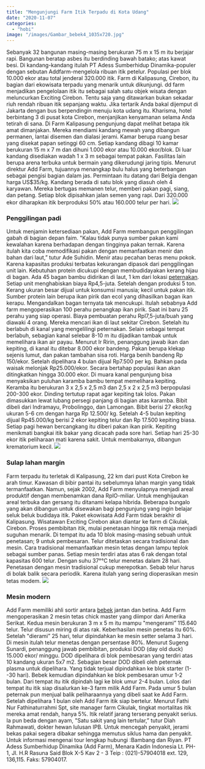 ```yaml
---
title: "Mengunjungi Farm Itik Terpadu di Kota Udang"
date: "2020-11-07"
categories: 
  - "hobi"
image: "/images/Gambar_bebek4_1035x720.jpg"
---
```


Sebanyak 32 bangunan masing-masing berukuran 75 m x 15 m itu berjajar rapi. Bangunan beratap asbes itu berdinding bawah batako; atas kawat besi. Di kandang-kandang itulah PT Adess Sumberhidup Dinamika-populer dengan sebutan Addfarm-mengelola ribuan itik petelur. Populasi per blok 10.000 ekor atau total jenderal 320.000 itik. Farm di Kalipasung, Cirebon, itu bagian dari ekowisata terpadu yang menarik untuk dikunjungi. dd farm menjadikan pengelolaan itik itu sebagai salah satu objek wisata dengan meluncurkan Exciting Cirebon. Tentu saja yang ditawarkan bukan sekadar riuh rendah ribuan itik sepanjang waktu. Jika tertarik Anda bakal dijemput di Jakarta dengan bus berpendingin menuju kota udang itu. Kharisma, hotel berbintang 3 di pusat kota Cirebon, menjanjikan kenyamanan selama Anda tetirah di sana. Di Farm Kalipasung pengunjung dapat melihat betapa itik amat dimanjakan. Mereka mendiami kandang mewah yang dibangun permanen, lantai disemen dan dialasi jerami. Kamar berupa ruang besar yang disekat papan setinggi 60 cm. Setiap kandang dibagi 10 kamar berukuran 15 m x 7 m dan dihuni 1.000 ekor atau 10.000 ekor/blok. Di luar kandang disediakan wadah 1 x 3 m sebagai tempat pakan. Fasilitas lain berupa arena terbuka untuk bermain yang dikerudungi jaring tipis. Menurut direktur Add Farm, tujuannya menangkap bulu halus yang beterbangan sebagai pengisi bagian dalam jas. Permintaan itu datang dari Belgia dengan harga US$35/kg. Kandang berada di satu blok yang diasuh oleh 4 karyawan. Mereka bertugas memanen telur, memberi pakan pagi, siang, dan petang. Setiap blok dipisahkan jalan semen yang rapi. Dari 320.000 ekor diharapkan itik berproduksi 50% atau 160.000 telur per hari. [![](/images/Farm-Itik-1024x576.jpg)](http://localhost/mitra/wp-content/uploads/2020/11/Farm-Itik.jpg)

### Penggilingan padi

Untuk menjamin ketersediaan pakan, Add Farm membangun penggilingan gabah di bagian depan faim. "Kalau tidak punya sumber pakan kami kewalahan karena berhadapan dengan tingginya pakan ternak. Karena itulah kita coba memodifikasi pakan dengan memanfaatkan menir dan bahan dari laut,” tutur Ade Suhidin. Menir atau pecahan beras menu pokok. Karena kapasitas produksi terbatas kekurangan dipasok dari penggilingan unit lain. Kebutuhan protein dicukupi dengan membudidayakan kerang hijau di bagan. Ada 45 bagan bambu didirikan di laut, 1 km dari lokasi [peternakan](http://localhost/mitra/peternakan "peternakan"). Setiap unit menghabiskan biaya Rp4,5-juta. Setelah dengan produksi 5 ton. Kerang ukuran besar dijual untuk konsumsi manusia; kecil untuk pakan itik. Sumber protein lain berupa ikan pirik dan ecol yang dihasilkan bagan ikan kerapu. Mengandalkan bagan ternyata tak mencukupi. Itulah sebabnya Add farm mengoperasikan 100 perahu penangkap ikan pirik. Saat ini baru 25 perahu yang siap operasi. Biaya pembuatan perahu Rpl7,5-juta/buah yang diawaki 4 orang. Mereka mencari ikan di laut sekitar Cirebon. Setelah itu berlabuh di kanal yang mengelilingi peternakan. Selain sebagai tempat berlabuh, sebagian kanal selebar 8-10 m itu dijadikan tambak untuk memelihara ikan air payau. Menurut Ir Ririn, penanggung jawab ikan dan kepiting, di kanal itu ditebar 8.000 ekor bandeng. Pakan berupa klekap sejenis lumut, dan pakan tambahan sisa roti. Harga benih bandeng Rp 150/ekor. Setelah dipelihara 4 bulan dijual Rp7.500 per kg. Bahkan pada waisak melonjak Rp25.000/ekor. Secara bertahap populasi ikan akan ditingkatkan hingga 30.000 ekor. Di muara kanal pengunjung bisa menyaksikan puluhan karamba bambu tempat memelihara kepiting. Keramba itu berukuran 3 x 2,5 x 2,5 m3 dan 2,5 x 2 x 2,5 m3 berpopulasi 200-300 ekor. Dinding tertutup rapat agar kepiting tak lolos. Pakan dimasukkan lewat lubang persegi panjang di bagian atas karamba. Bibit dibeli dari Indramayu, Probolinggo, dan Lamongan. Bibit berisi 27 ekor/kg ukuran 5-6 cm dengan harga Rp 12.500/ kg. Setelah 4-5 bulan kepiting dijual Rp45.000/kg berisi 2 ekor kepiting telur dan Rp 17.500 kepiting biasa. Setiap pagi hewan bercangkang itu diberi pakan ikan pirik. Kepiting menikmati bangkai itik bakar yang dicacah pada sore hari. Setiap hari 25-30 ekor itik peliharaan mati karena sakit. Untuk membakarnya, dibangun krematorium kecil. [![](/images/ternak-Itik-1024x525.jpg)](http://localhost/mitra/wp-content/uploads/2020/11/ternak-Itik.jpg)

### Sulap lahan margin

Farm terpadu itu terletak di Kalipasung, 22 km dari pust Kota Cirebon ke arah timur. Kawasan di bibir pantai itu sebelumnya lahan margin yang tidak termanfaatkan. Namun, sejak 2002, Add Farm menyulapnya menjadi areal produktif dengan membenamkan dana RplO-miliar. Untuk menghijaukan areal terbuka dan gersang itu ditanami kelapa hibrida. Beberapa bungalo yang akan dibangun untuk disewakan bagi pengunjung yang ingin belajar seluk beluk budidaya itik. Paket ekowisata Add Farm tidak berakhir di Kalipasung. Wisatawan Exciting Cirebon akan diantar ke farm di Cikulak, Cirebon. Proses pembibitan itik, mulai penetasan hingga itik remaja menjadi suguhan menarik. Di tempat itu ada 10 blok masing-masing sebuah untuk penetasan; 9 untuk pembesaran. Telur ditetaskan secara tradisional dan mesin. Cara tradisional memanfaatkan mesin tetas dengan lampu teplok sebagai sumber panas. Setiap mesin terdiri atas atas 6 rak dengan total kapasitas 600 telur. Dengan suhu 37°°C telur menetas dalam 28 hari. Penetasan dengan mesin tradisional cukup merepotkan. Sebab telur harus di bolak balik secara periodik. Karena itulah yang sering dioperasikan mesin tetas modem. [![](/images/bebek-1024x559.jpg)](http://localhost/mitra/wp-content/uploads/2020/11/bebek.jpg)

### Mesin modern

Add Farm memiliki ahli sortir antara [bebek](http://localhost/mitra/topik/bebek "bebek") jantan dan betina. Add Farm mengoperasikan 2 mesin tetas chick master yang diimpor dari Amerika Serikat. Kedua mesin berukuran 3 m x 5 m itu mampu "mengerami” 115.640 telur. Telur disusun miring di atas rak. Keberhasilan mesin penetas itu 60%. Setelah "dierami” 25 hari, telur dipindahkan ke mesin setter selama 3 hari. Di mesin itulah telur menetas dengan persentase 80%. Menurut Sugeng Sunardi, penanggung jawab pembibitan, produksi DOD (day old duck) 15.000 ekor/ minggu. DOD dipelihara di blok pembesaran yang terdiri atas 10 kandang ukuran 5x7 m2. Sebagian besar DOD dibeli oleh peternak plasma untuk dipelihara. Yang tidak terjual dipindahkan ke blok starter (1--30 hari). Bebek kemudian dipindahkan ke blok pembesaran umur 1-2 bulan. Dari tempat itu itik dipindah lagi ke blok umur 2-4 bulan. Lolos dari tempat itu itik siap disalurkan ke-3 farm milik Add Farm. Pada umur 5 bulan peternak pun menjual balik peliharaannya yang dibeli saat ke Add Farm. Setelah dipelihara 1 bulan oleh Add Farm itik siap bertelur. Menurut Fathi Nur Fathinaturrahmi Spt, site manager farm Cikulak, tingkat mortalitas itik mereka amat rendah, hanya 5%. Itik relatif jarang terserang penyakit serius. Ia pun beda dengan ayam, "Satu sakit yang lain tertular,” tutur Diah Rahmawati, dokter hewan lulusan IPB. Untuk mencegah penyakit, jerami bekas pakai segera dibakar sehingga memutus siklus hama dan penyakit. Untuk informasi mengenai tour lengkap hubungi :Bambang dan Riyan. PT Adess Sumberhidup Dinamika (Add Farm), Menara Kadin Indonesia Lt. PH-1, Jl. H.R Rasuna Said Blok X-5 Kav 2 - 3 Teip : (021)-57904018 ext. 129, 136,115. Faks: 57904017.

